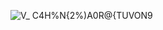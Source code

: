![V_ C4H%N{2%)A0R@{TUVON9](https://github.com/Jufia/image/assets/122464335/15e19940-7030-43d8-93ad-68f4dea7792a)
